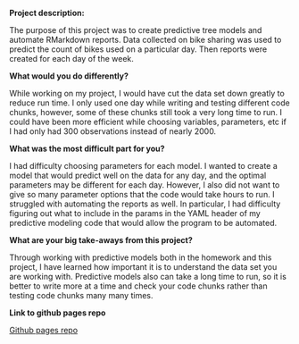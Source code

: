 **Project description:**

The purpose of this project was to create predictive tree models and automate RMarkdown reports. Data collected on bike sharing was used to predict the count of bikes used on a particular day. Then reports were created for each day of the week.

**What would you do differently?**

While working on my project, I would have cut the data set down greatly to reduce run time. I only used one day while writing and testing different code chunks, however, some of these chunks still took a very long time to run. I could have been more efficient while choosing variables, parameters, etc if I had only had 300 observations instead of nearly 2000.

**What was the most difficult part for you?**

I had difficulty choosing parameters for each model. I wanted to create a model that would predict well on the data for any day, and the optimal parameters may be different for each day. However, I also did not want to give so many parameter options that the code would take hours to run. I struggled with automating the reports as well. In particular, I had difficulty figuring out what to include in the params in the YAML header of my predictive modeling code that would allow the program to be automated.

**What are your big take-aways from this project?**

Through working with predictive models both in the homework and this project, I have learned how important it is to understand the data set you are working with. Predictive models also can take a long time to run, so it is better to write more at a time and check your code chunks rather than testing code chunks many many times. 

**Link to github pages repo**

[Github pages repo](https://lauraem93.github.io/Project2/)
